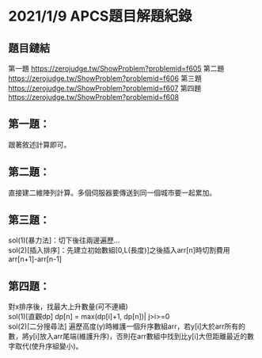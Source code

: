 # 2021/1/9 APCS題目解題紀錄

## 題目鏈結

第一題
https://zerojudge.tw/ShowProblem?problemid=f605
第二題
https://zerojudge.tw/ShowProblem?problemid=f606
第三題
https://zerojudge.tw/ShowProblem?problemid=f607
第四題
https://zerojudge.tw/ShowProblem?problemid=f608

## 第一題： 

跟著敘述計算即可。    

## 第二題：

直接建二維陣列計算。多個伺服器要傳送到同一個城市要一起累加。    

## 第三題：

sol(1)[暴力法]：切下後往兩邊遍歷...    
sol(2)[插入排序]：先建立初始數組[0,L(長度)]之後插入arr[n]時切割費用 arr[n+1]-arr[n-1]    


## 第四題：

對x排序後，找最大上升數量(可不連續)    
sol(1)[直觀dp] dp[n] = max(dp[i]+1, dp[n])| j>i>=0    
sol(2)[二分搜尋法] 遍歷高度(y)時維護一個升序數組arr，若y[i]大於arr所有的數，將y[i]放入arr尾端(維護升序)，否則在arr數組中找到比y[i]大但距離最近的數字取代(使升序組變小)。
